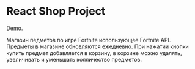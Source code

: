 # React Shop Project

[Demo](https://paavveel.github.io/react-shop-project/).

Магазин педметов по игре Fortnite использующее Fortnite API. Предметы в магазине обновляются ежедневно. При нажатии кнопки купить предмет добавляется в корзину, в корзине можно удалять, увеличивать и уменьшать колличество предметов.
